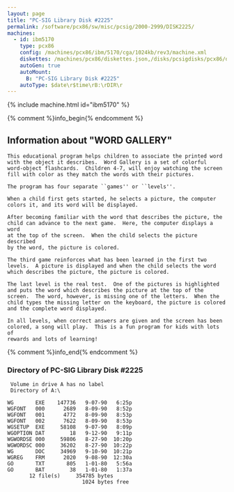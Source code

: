 ```yaml
---
layout: page
title: "PC-SIG Library Disk #2225"
permalink: /software/pcx86/sw/misc/pcsig/2000-2999/DISK2225/
machines:
  - id: ibm5170
    type: pcx86
    config: /machines/pcx86/ibm/5170/cga/1024kb/rev3/machine.xml
    diskettes: /machines/pcx86/diskettes.json,/disks/pcsigdisks/pcx86/diskettes.json
    autoGen: true
    autoMount:
      B: "PC-SIG Library Disk #2225"
    autoType: $date\r$time\rB:\rDIR\r
---
```


{% include machine.html id="ibm5170" %}

{% comment %}info_begin{% endcomment %}

## Information about "WORD GALLERY"

    This educational program helps children to associate the printed word
    with the object it describes.  Word Gallery is a set of colorful
    word-object flashcards.  Children 4-7, will enjoy watching the screen
    fill with color as they match the words with their pictures.
    
    The program has four separate ``games'' or ``levels''.
    
    When a child first gets started, he selects a picture, the computer
    colors it, and its word will be displayed.
    
    After becoming familiar with the word that describes the picture, the
    child can advance to the next game.  Here, the computer displays a word
    at the top of the screen.  When the child selects the picture described
    by the word, the picture is colored.
    
    The third game reinforces what has been learned in the first two
    levels.  A picture is displayed and when the child selects the word
    which describes the picture, the picture is colored.
    
    The last level is the real test.  One of the pictures is highlighted
    and puts the word which describes the picture at the top of the
    screen.  The word, however, is missing one of the letters.  When the
    child types the missing letter on the keyboard, the picture is colored
    and the complete word displayed.
    
    In all levels, when correct answers are given and the screen has been
    colored, a song will play.  This is a fun program for kids with lots of
    rewards and lots of learning!
{% comment %}info_end{% endcomment %}


### Directory of PC-SIG Library Disk #2225

     Volume in drive A has no label
     Directory of A:\

    WG       EXE    147736   9-07-90   6:25p
    WGFONT   000      2689   8-09-90   8:52p
    WGFONT   001      4772   8-09-90   8:53p
    WGFONT   002      7622   8-09-90   8:53p
    WGSETUP  EXE     58108   9-07-90   8:09p
    WGOPTION DAT        18   9-12-90   9:11p
    WGWORDSE 000     59806   8-27-90  10:20p
    WGWORDSC 000     36202   8-27-90  10:22p
    WG       DOC     34969   9-10-90  10:21p
    WGREG    FRM      2020   9-08-90  12:30a
    GO       TXT       805   1-01-80   5:56a
    GO       BAT        38   1-01-80   1:37a
           12 file(s)     354785 bytes
                            1024 bytes free
